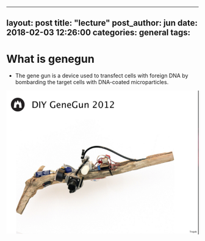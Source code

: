 
---
layout: post
title:  "lecture"
post_author: jun
date:   2018-02-03 12:26:00
categories: general
tags: 
---

# What is genegun
- The gene gun is a device used to transfect cells with foreign DNA by bombarding the target cells with DNA-coated microparticles.

![slide](/participants/jun/image/genegun.png) 





